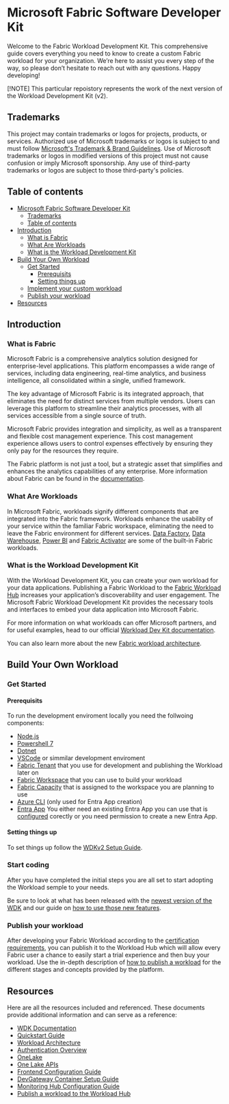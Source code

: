 
# Microsoft Fabric Software Developer Kit

Welcome to the Fabric Workload Development Kit. This comprehensive guide covers everything you need to know to create a custom Fabric workload for your organization. We’re here to assist you every step of the way, so please don’t hesitate to reach out with any questions. Happy developing!

[!NOTE]
This particular repoistory represents the work of the next version of the Workload Development Kit (v2).

## Trademarks

This project may contain trademarks or logos for projects, products, or services. Authorized use of Microsoft
trademarks or logos is subject to and must follow [Microsoft's Trademark & Brand Guidelines](https://www.microsoft.com/en-us/legal/intellectualproperty/trademarks/usage/general).
Use of Microsoft trademarks or logos in modified versions of this project must not cause confusion or imply Microsoft sponsorship.
Any use of third-party trademarks or logos are subject to those third-party's policies.

## Table of contents

- [Microsoft Fabric Software Developer Kit](#microsoft-fabric-software-developer-kit)
  - [Trademarks](#trademarks)
  - [Table of contents](#table-of-contents)
- [Introduction](#introduction)
  - [What is Fabric](#what-is-fabric)
  - [What Are Workloads](#what-are-workloads)
  - [What is the Workload Development Kit](#what-is-the-workload-development-kit)
- [Build Your Own Workload](#build-your-own-workload)
  - [Get Started](#get-started)
    - [Prerequisits](#prerequisits)
    - [Setting things up](#setting-things-up)
  - [Implement your custom workload](#start-coding)
  - [Publish your workload](#publish-your-workload)
- [Resources](#resources)

## Introduction

### What is Fabric

Microsoft Fabric is a comprehensive analytics solution designed for enterprise-level applications. This platform encompasses a wide range of services, including data engineering, real-time analytics, and business intelligence, all consolidated within a single, unified framework.

The key advantage of Microsoft Fabric is its integrated approach, that eliminates the need for distinct services from multiple vendors. Users can leverage this platform to streamline their analytics processes, with all services accessible from a single source of truth.

Microsoft Fabric provides integration and simplicity, as well as a transparent and flexible cost management experience. This cost management experience allows users to control expenses effectively by ensuring they only pay for the resources they require.

The Fabric platform is not just a tool, but a strategic asset that simplifies and enhances the analytics capabilities of any enterprise.
More information about Fabric can be found in the [documentation](https://learn.microsoft.com/en-us/fabric/get-started/microsoft-fabric-overview).

### What Are Workloads

In Microsoft Fabric, workloads signify different components that are integrated into the Fabric framework. Workloads enhance the usability of your service within the familiar Fabric workspace, eliminating the need to leave the Fabric environment for different services. [Data Factory](https://learn.microsoft.com/en-us/fabric/data-factory/data-factory-overview), [Data Warehouse](https://learn.microsoft.com/en-us/fabric/data-warehouse/data-warehousing), [Power BI](https://learn.microsoft.com/en-us/power-bi/enterprise/service-premium-what-is) and [Fabric Activator](https://learn.microsoft.com/en-us/fabric/real-time-intelligence/data-activator/activator-introduction) are some of the built-in Fabric workloads.

### What is the Workload Development Kit

With the Workload Development Kit, you can create your own workload for your data applications. Publishing a Fabric Workload to the [Fabric Workload Hub](https://learn.microsoft.com/en-us/fabric/workload-development-kit/more-workloads-add) increases your application’s discoverability and user engagement. The Microsoft Fabric Workload Development Kit provides the necessary tools and interfaces to embed your data application into Microsoft Fabric.

For more information on what workloads can offer Microsoft partners, and for useful examples, head to our official [Workload Dev Kit documentation](https://learn.microsoft.com/en-us/fabric/workload-development-kit/development-kit-overview).

You can also learn more about the new [Fabric workload architecture](./docs/WDKv2-Introduction.md).

## Build Your Own Workload

### Get Started

#### Prerequisits

To run the development enviroment locally you need the follwoing components:

* [Node.js](https://nodejs.org/en/download/)
* [Powershell 7](https://learn.microsoft.com/en-us/powershell/scripting/install/installing-powershell)
* [Dotnet](https://dotnet.microsoft.com/en-us/download)
* [VSCode](https://code.visualstudio.com/download) or simmilar development enviroment
* [Fabric Tenant](https://app.fabric.microsoft.com/) that you use for development and publishing the Workload later on
* [Fabric Workspace](https://learn.microsoft.com/en-us/fabric/fundamentals/workspaces) that you can use to build your workload
* [Fabric Capacity](https://learn.microsoft.com/en-us/fabric/enterprise/licenses) that is assigned to the workspace you are planning to use
* [Azure CLI](https://learn.microsoft.com/en-us/cli/azure/install-azure-cli?view=azure-cli-latest) (only used for Entra App creation)
* [Entra App](https://entra.microsoft.com/) You either need an existing Entra App you can use that is [configured](./docs/WDKv2-How-To.md) corectly or you need permission to create a new Entra App.

#### Setting things up

To set things up follow the [WDKv2 Setup Guide](./WDKv2-Setup.md).

### Start coding

After you have completed the initial steps you are all set to start adopting the Workload semple to your needs.

Be sure to look at what has been released with the [newest version of the WDK](./docs/WDKv2-Introduction.md) and our guide on [how to use those new features](./docs/WDKv2-How-To.md).

### Publish your workload

After developing your Fabric Workload according to the [certification requirements](https://learn.microsoft.com/en-us/fabric/workload-development-kit/publish-workload-requirements), you can publish it to the Workload Hub which will allow every Fabric user a chance to easily start a trial experience and then buy your workload. Use the  in-depth description of [how to publish a workload](https://learn.microsoft.com/en-us/fabric/workload-development-kit/publish-workload-flow) for the different stages and concepts provided by the platform.

## Resources

Here are all the resources included and referenced. These documents provide additional information and can serve as a reference:

* [WDK Documentation](https://learn.microsoft.com/en-us/fabric/workload-development-kit/)
* [Quickstart Guide](/docs/WDKv2-Setup.md)
* [Workload Architecture](https://learn.microsoft.com/en-us/fabric/workload-development-kit/workload-environment)
* [Authentication Overview](https://learn.microsoft.com/en-us/fabric/workload-development-kit/authentication-concept)
* [OneLake](https://learn.microsoft.com/en-us/fabric/onelake/onelake-overview)
* [One Lake APIs](https://learn.microsoft.com/en-us/fabric/onelake/onelake-access-api)
* [Frontend Configuration Guide](https://learn.microsoft.com/en-us/fabric/workload-development-kit/extensibility-front-end)
* [DevGateway Container Setup Guide](/tools/DevGatewayContainer/README.md)
* [Monitoring Hub Configuration Guide](https://learn.microsoft.com/en-us/fabric/workload-development-kit/monitoring-hub)
* [Publish a workload to the Workload Hub](https://learn.microsoft.com/en-us/fabric/workload-development-kit/publish-workload-flow)
